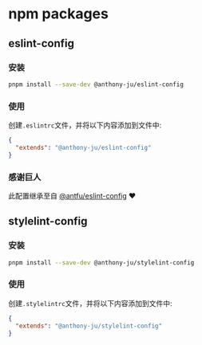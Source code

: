 # npm packages

## eslint-config

### 安装

```bash
pnpm install --save-dev @anthony-ju/eslint-config
```

### 使用

创建`.eslintrc`文件，并将以下内容添加到文件中:

```json
{
  "extends": "@anthony-ju/eslint-config"
}
```
### 感谢巨人

此配置继承至自 [@antfu/eslint-config](https://github.com/antfu/eslin-config) ❤️

## stylelint-config

### 安装

```bash
pnpm install --save-dev @anthony-ju/stylelint-config
```

### 使用

创建`.stylelintrc`文件，并将以下内容添加到文件中:

```json
{
  "extends": "@anthony-ju/stylelint-config"
}
```
